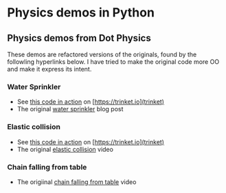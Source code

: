# Physics demos in Python

## Physics demos from Dot Physics

These demos are refactored versions of the originals, found 
by the followling hyperlinks below. I have tried to make the
original code more OO and make it express its intent.

### Water Sprinkler

- See [this code in action](https://trinket.io/glowscript/3ec01917098d) on [https://trinket.io](trinket)
- The original [water sprinkler](https://rhettallain.com/2019/11/12/modeling-a-spinning-sprinkler/) blog post

### Elastic collision

- See [this code in action](https://trinket.io/glowscript/d7600bd4705a) on [https://trinket.io](trinket)
- The original [elastic collision](https://www.youtube.com/watch?v=g_p-5YfUSnw&t=11s) video

### Chain falling from table

- The origiinal [chain falling from table](https://www.youtube.com/watch?v=vXp1hW_t-bo) video
